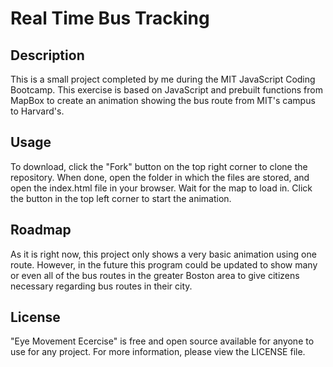 # Real Time Bus Tracking


## Description

This is a small project completed by me during the MIT JavaScript Coding Bootcamp. This exercise is based on JavaScript and prebuilt functions from MapBox to create an animation showing the bus route from MIT's campus to Harvard's.

## Usage

To download, click the "Fork" button on the top right corner to clone the repository. When done, open the folder in which the files are stored, and open the index.html file in your browser. Wait for the map to load in. Click the button in the top left corner to start the animation.

## Roadmap

As it is right now, this project only shows a very basic animation using one route. However, in the future this program could be updated to show many or even all of the bus routes in the greater Boston area to give citizens necessary regarding bus routes in their city. 

## License

"Eye Movement Ecercise" is free and open source available for anyone to use for any project. For more information, please view the LICENSE file. 
